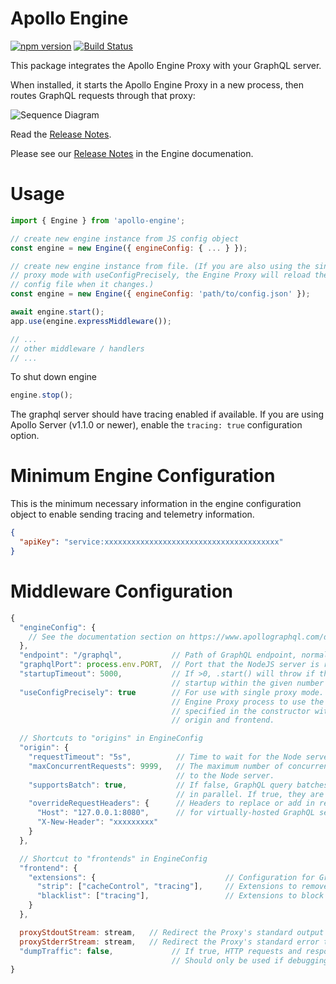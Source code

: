 # Apollo Engine

[![npm version](https://badge.fury.io/js/apollo-engine.svg)](https://badge.fury.io/js/apollo-engine)
[![Build Status](https://travis-ci.org/apollographql/apollo-engine-js.svg?branch=master)](https://travis-ci.org/apollographql/apollo-engine-js)

This package integrates the Apollo Engine Proxy with your GraphQL server.

When installed, it starts the Apollo Engine Proxy in a new process, then routes
GraphQL requests through that proxy:

![Sequence Diagram](docs/sequence-diagram.png)

Read the [Release Notes](CHANGELOG.md).

Please see our [Release Notes](https://www.apollographql.com/docs/engine/proxy-release-notes.html) in the Engine documenation.

# Usage
```js
import { Engine } from 'apollo-engine';

// create new engine instance from JS config object
const engine = new Engine({ engineConfig: { ... } });

// create new engine instance from file. (If you are also using the single
// proxy mode with useConfigPrecisely, the Engine Proxy will reload the
// config file when it changes.)
const engine = new Engine({ engineConfig: 'path/to/config.json' });

await engine.start();
app.use(engine.expressMiddleware());

// ...
// other middleware / handlers
// ...
```

To shut down engine
```js
engine.stop();
```

The graphql server should have tracing enabled if available. If you are using Apollo Server (v1.1.0 or newer), enable the `tracing: true` configuration option.

# Minimum Engine Configuration

This is the minimum necessary information in the engine configuration object to enable sending tracing and telemetry information.

```json
{
  "apiKey": "service:xxxxxxxxxxxxxxxxxxxxxxxxxxxxxxxxxxxxxxx"
}
```

# Middleware Configuration

```js
{
  "engineConfig": {
    // See the documentation section on https://www.apollographql.com/docs/engine/proto-doc.html
  },
  "endpoint": "/graphql",           // Path of GraphQL endpoint, normally /graphql.
  "graphqlPort": process.env.PORT,  // Port that the NodeJS server is running on.
  "startupTimeout": 5000,           // If >0, .start() will throw if the proxy binary does not finish
                                    // startup within the given number of milliseconds. Defaults to 5000ms.
  "useConfigPrecisely": true        // For use with single proxy mode. Set this to true for the spawned
                                    // Engine Proxy process to use the engineConfig object
                                    // specified in the constructor without automatically setting up an
                                    // origin and frontend.

  // Shortcuts to "origins" in EngineConfig
  "origin": {
    "requestTimeout": "5s",          // Time to wait for the Node server to respond to the Engine Proxy.
    "maxConcurrentRequests": 9999,   // The maximum number of concurrent GraphQL requests to make back
                                     // to the Node server.
    "supportsBatch": true,           // If false, GraphQL query batches will be broken up and processed
                                     // in parallel. If true, they are batch processed.
    "overrideRequestHeaders": {      // Headers to replace or add in requests to your origin. May be useful
      "Host": "127.0.0.1:8080",      // for virtually-hosted GraphQL servers.
      "X-New-Header": "xxxxxxxxx"
    }
  },

  // Shortcut to "frontends" in EngineConfig
  "frontend": {
    "extensions": {                             // Configuration for GraphQL response extensions
      "strip": ["cacheControl", "tracing"],     // Extensions to remove from responses served to clients
      "blacklist": ["tracing"],                 // Extensions to block from being served to clients, even if requested with "includeInResponse".
    }
  },

  proxyStdoutStream: stream,   // Redirect the Proxy's standard output to this Writable stream.
  proxyStderrStream: stream,   // Redirect the Proxy's standard error to this Writable stream.
  "dumpTraffic": false,             // If true, HTTP requests and responses will be dumped to stdout.
                                    // Should only be used if debugging an issue.
}
```
